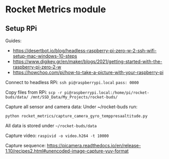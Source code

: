 # Rocket Metrics module

## Setup RPi

Guides:
- https://desertbot.io/blog/headless-raspberry-pi-zero-w-2-ssh-wifi-setup-mac-windows-10-steps
- https://www.digikey.gr/en/maker/blogs/2021/getting-started-with-the-raspberry-pi-zero-2-w
- https://howchoo.com/pi/how-to-take-a-picture-with-your-raspberry-pi

Connect to headless RPi:
`ssh pi@raspberrypi.local`
`pass: 0000`

Copy files from RPi:
`scp -r pi@raspberrypi.local:/home/pi/rocket-buds/data/ /mnt/SSD_Data/My_Projects/rocket-buds/`

Capture all sensor and camera data:
Under ~/rocket-buds run:
```
python rocket_metrics/capture_camera_gyro_temppresaaltitude.py
```
All data is stored under `~/rocket-buds/data`

Capture video:
`raspivid -o video.h264 -t 10000`

Capture sequence:
https://picamera.readthedocs.io/en/release-1.10/recipes2.html#unencoded-image-capture-yuv-format
